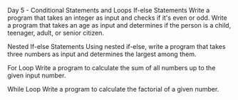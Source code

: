 Day 5 - Conditional Statements and Loops
If-else Statements
Write a program that takes an integer as input and checks if it's even or odd.
Write a program that takes an age as input and determines if the person is a child, teenager, adult, or senior citizen.

Nested If-else Statements
Using nested if-else, write a program that takes three numbers as input and determines the largest among them.

For Loop
Write a program to calculate the sum of all numbers up to the given input number.

While Loop
Write a program to calculate the factorial of a given number.